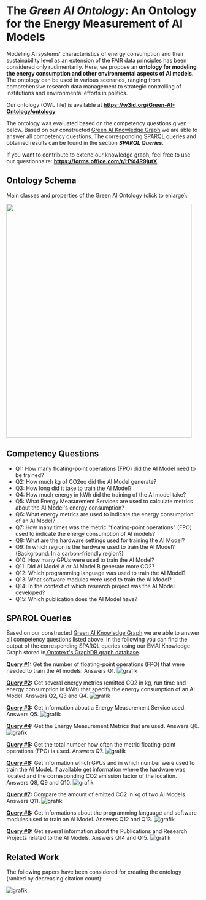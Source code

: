 # The *Green AI Ontology*: An Ontology for the Energy Measurement of AI Models
Modeling AI systems' characteristics of energy consumption and their sustainability level as an extension of the FAIR data principles has been considered only rudimentarily. Here, we propose an **ontology for modeling the energy consumption and other environmental aspects of AI models**. The ontology can be used in various scenarios, ranging from comprehensive research data management to strategic controlling of institutions and environmental efforts in politics.

Our ontology (OWL file) is available at **https://w3id.org/Green-AI-Ontology/ontology**

The ontology was evaluated based on the competency questions given below. Based on our constructed [Green AI Knowledge Graph](green-ai-knowledge-graph) we are able to answer all competency questions. The corresponding SPARQL queries and obtained results can be found in the section ***SPARQL Queries***.

If you want to contribute to extend our knowledge graph, feel free to use our questionnaire: **https://forms.office.com/r/HYd4R9jutX**


## Ontology Schema
Main classes and properties of the Green AI Ontology (click to enlarge):

<img src="green-ai-ontology-schema.png" height="609" width="483">

## Competency Questions
* Q1: How many floating-point operations (FPO) did the AI Model need to be trained?
* Q2: How much kg of CO2eq did the AI Model generate?
* Q3: How long did it take to train the AI Model?
* Q4: How much energy in kWh did the training of the AI model take?
* Q5: What Energy Measurement Services are used to calculate metrics about the AI Model's energy consumption?
* Q6: What energy metrics are used to indicate the energy consumption of an AI Model?
* Q7: How many times was the metric "floating-point operations" (FPO) used to indicate the energy consumption of AI models?
* Q8: What are the hardware settings used for training the AI Model?
* Q9: In which region is the hardware used to train the AI Model? (Background: In a carbon-friendly region?)
* Q10: How many GPUs were used to train the AI Model?
* Q11: Did AI Model A or AI Model B generate more CO2?
* Q12: Which programming language was used to train the AI Model?
* Q13: What software modules were used to train the AI Model?
* Q14: In the context of which research project was the AI Model developed?
* Q15: Which publication does the AI Model have?

## SPARQL Queries

Based on our constructed [Green AI Knowledge Graph](green-ai-knowledge-graph) we are able to answer all competency questions listed above. In the following you can find the output of the corresponding SPARQL queries using our EMAI Knowledge Graph stored in[ Ontotext's GraphDB graph database](https://graphdb.ontotext.com).

**[Query #1](sparql-queries/query1-energy-metrics-fpo.txt):** Get the number of floating-point operations (FPO) that were needed to train the AI models. Answers Q1.
![grafik](sparql-queries/query1-energy-metrics-fpo.png)


**[Query #2](sparql-queries/query2-energy-metrics-co2-runtime-kWh.txt):** Get several energy metrics (emitted CO2 in kg, run time and energy consumption in kWh) that specify the energy consumption of an AI Model. Answers Q2, Q3 and Q4.
![grafik](sparql-queries/query2-energy-metrics-co2-runtime-kWh.png)


**[Query #3](sparql-queries/query3-energy-measurement-services.txt):** Get information about a Energy Measurement Service used. Answers Q5.
![grafik](sparql-queries/query3-energy-measurement-services.png)


**[Query #4](sparql-queries/query4-energy-metrics.txt):** Get the Energy Measurement Metrics that are used. Answers Q6.
![grafik](sparql-queries/query4-energy-metrics.png)


**[Query #5](sparql-queries/query5-total-number-fpo.txt):** Get the total number how often the metric floating-point operations (FPO) is used. Answers Q7.
![grafik](sparql-queries/query5-total-number-fpo.png)


**[Query #6](sparql-queries/query6-hardware-gpu-location.txt):** Get information which GPUs and in which number were used to train the AI Model. If available get information where the hardware was located and the corresponding CO2 emission factor of the location. Answers Q8, Q9 and Q10.
![grafik](sparql-queries/query6-hardware-gpu-location.png)


**[Query #7](sparql-queries/query7-compare-co2-two-models.txt):** Compare the amount of emitted CO2 in kg of two AI Models. Answers Q11.
![grafik](sparql-queries/query7-compare-co2-two-models.png)


**[Query #8](sparql-queries/query8-software-module-info.txt):** Get informations about the programming language and software modules used to train an AI Model. Answers Q12 and Q13.
![grafik](sparql-queries/query8-software-module-info.png)


**[Query #9](sparql-queries/query9-publication-project-info.txt):** Get several information about the Publications and Research Projects related to the AI Models. Answers Q14 and Q15.
![grafik](sparql-queries/query9-publication-project-info.png)


## Related Work
The following papers have been considered for creating the ontology (ranked by decreasing citation count):

![grafik](https://user-images.githubusercontent.com/5419543/156885466-1be3b3c5-750d-4a91-9265-29e8c577d2e1.png)
